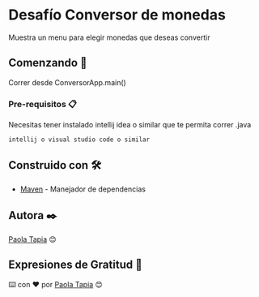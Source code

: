 # Desafío Conversor de monedas

Muestra un menu para elegir monedas que deseas convertir

## Comenzando 🚀

Correr desde ConversorApp.main()

### Pre-requisitos 📋

Necesitas tener instalado intellij idea o similar que te permita correr .java

```
intellij o visual studio code o similar
```

## Construido con 🛠️

* [Maven](https://maven.apache.org/) - Manejador de dependencias

## Autora ✒️
[Paola Tapia](https://github.com/MariaPaolaTapia) 😊 

## Expresiones de Gratitud 🎁

⌨️ con ❤️ por [Paola Tapia](https://github.com/MariaPaolaTapia) 😊